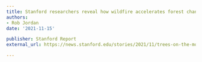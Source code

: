 ```yaml
---
title: Stanford researchers reveal how wildfire accelerates forest changes
authors:
- Rob Jordan
date: '2021-11-15'

publisher: Stanford Report
external_url: https://news.stanford.edu/stories/2021/11/trees-on-the-move

---
```

